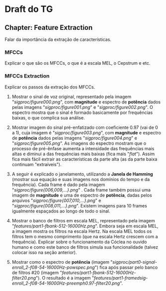 # Draft do TG

## Chapter: Feature Extraction

Falar da importância da extração de características.

### MFCCs

Explicar o que são os MFCCs, o que é a escala MEL, o Cepstrum e etc.

### MFCCs Extraction

Explicar os passos da extração dos MFCCs.

1. Mostrar o sinal de voz original, representado pela imagem "*sigproc/figure000.png*", com **magnitude** e espectro de **potência** dados pelas imagens "*sigproc/figure001.png*" e "*sigproc/figure002.png*". O espectro mostra que o sinal é formado basicamente por frequências baixas, o que complica sua análise.

2. Mostrar imagem do sinal pré-enfatizado com coeficiente 0.97 (vai de 0 a 1), cuja imagem é "*sigproc/figure003.png*", com **magnitude** e espectro de **potência** dados pelas imagens "*sigproc/figure004.png*" e "*sigproc/figure005.png*". As imagens do espectro mostram que o processo de pré-ênfase aumenta a intensidade das frequências mais altas e diminui a das frequências mais baixas (fica mais "*flat*"). Assim fica mais fácil extrair as características da parte alta (as da parte baixa continuam "extraíveis").

3. A seguir é explicado o janelamento, utilizando a **Janela de Hamming** (mostrar sua equação e suas imagens nos domínios do tempo e da frequência). Cada frame é dado pela imagem "*sigproc/figure{006,009,...}.png*" . Cada frame também possui uma imagem de **magnitude** e uma de espectro de **potência**, dadas pelos arquivos "*sigproc/figure{007,010,...}.png*" e "*sigproc/figure{008,011,...}.png*". Existem imagens para 10 frames igualmente espaçados ao longo de todo o sinal.

4. Mostrar o banco de filtros em escala MEL, representado pela imagem "*features/part1-fbank-512-16000Hz.png*". Embora seja em escala MEL, a imagem mostra os filtros na escala Hertz. Na escala MEL todos os filtros tem o mesmo comprimento (que na escala Hertz crescem com a frequência). Explicar sobre o funcionamento da Cóclea no ouvido humano e como este banco de filtros simula sua funcionalidade (talvez colocar isso na seção anterior).

5. Mostrar como o espectro de **potência** (imagem "*sigproc/part0-signal-enroll_2-f08-54-16000Hz-powspec.png*") fica após passar pelo banco de filtros #20 (imagem "*features/part1-fbank-512-16000Hz-filter20.png*"). O resultado é a imagem "*features/part1-framedsig-enroll_2-f08-54-16000Hz-preemph0.97-filter20.png*".